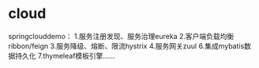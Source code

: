 # cloud
springclouddemo：
1.服务注册发现、服务治理eureka
2.客户端负载均衡ribbon/feign
3.服务降级、熔断、限流hystrix
4.服务网关zuul
6.集成mybatis数据持久化
7.thymeleaf模板引擎......

